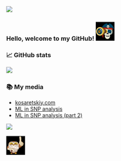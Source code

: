 <img src="https://raw.githubusercontent.com/cappelchi/cappelchi/master/cv_interactive.gif" width="800px">

### Hello, welcome to my GitHub! <img src="https://raw.githubusercontent.com/cappelchi/cappelchi/main/eye_animated_sticker%20(1).gif" width="50px">
</a>

  
### 📈 GitHub stats
<p><img src="https://github-readme-streak-stats.herokuapp.com?user=cappelchi&theme=dracula"/></p>

### 📚 My media
- [kosaretskiy.com](https://kosaretskiy.com)
- [ML in SNP analysis](https://youtu.be/urTLCscw63w)
- [ML in SNP analysis (part 2)](https://youtu.be/8pjzET-MaFw)
<a href="https://www.linkedin.com/in/mikhail-kosaretskiy-97241b28/">
    <img src="https://img.shields.io/badge/LINKEDIN-12100E?logo=linkedin&color=282A36&logoColor=white" />

<p><img src="https://raw.githubusercontent.com/cappelchi/cappelchi/main/one_for_me.gif" width="50px">
</a>
